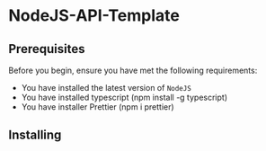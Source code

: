 # NodeJS-API-Template

## Prerequisites

Before you begin, ensure you have met the following requirements:
<!--- These are just example requirements. Add, duplicate or remove as required --->
* You have installed the latest version of `NodeJS`
* You have installed typescript (npm install -g typescript)
* You have installer Prettier (npm i prettier)
## Installing <NodeJS-API-Template>
